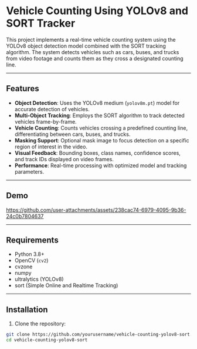 # Vehicle Counting Using YOLOv8 and SORT Tracker

This project implements a real-time vehicle counting system using the YOLOv8 object detection model combined with the SORT tracking algorithm. The system detects vehicles such as cars, buses, and trucks from video footage and counts them as they cross a designated counting line.

---

## Features

- **Object Detection**: Uses the YOLOv8 medium (`yolov8m.pt`) model for accurate detection of vehicles.
- **Multi-Object Tracking**: Employs the SORT algorithm to track detected vehicles frame-by-frame.
- **Vehicle Counting**: Counts vehicles crossing a predefined counting line, differentiating between cars, buses, and trucks.
- **Masking Support**: Optional mask image to focus detection on a specific region of interest in the video.
- **Visual Feedback**: Bounding boxes, class names, confidence scores, and track IDs displayed on video frames.
- **Performance**: Real-time processing with optimized model and tracking parameters.

---

## Demo

https://github.com/user-attachments/assets/238cac74-6979-4095-9b36-24c0b7804637

---

## Requirements

- Python 3.8+
- OpenCV (`cv2`)
- cvzone
- numpy
- ultralytics (YOLOv8)
- sort (Simple Online and Realtime Tracking)

---

## Installation

1. Clone the repository:

```bash
git clone https://github.com/yourusername/vehicle-counting-yolov8-sort.git
cd vehicle-counting-yolov8-sort
